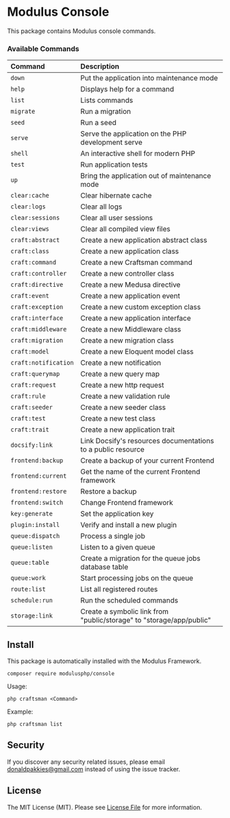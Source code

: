 # Modulus Console

This package contains Modulus console commands.

### Available Commands

| Command              | Description                                                          |
|:---------------------|:---------------------------------------------------------------------|
| `down`               | Put the application into maintenance mode                            |
| `help`               | Displays help for a command                                          |
| `list`               | Lists commands                                                       |
| `migrate`            | Run a migration                                                      |
| `seed`               | Run a seed                                                           |
| `serve`              | Serve the application on the PHP development serve                   |
| `shell`              | An interactive shell for modern PHP                                  |
| `test`               | Run application tests                                                |
| `up`                 | Bring the application out of maintenance mode                        |
| `clear:cache`        | Clear hibernate cache                                                |
| `clear:logs`         | Clear all logs                                                       |
| `clear:sessions`     | Clear all user sessions                                              |
| `clear:views`        | Clear all compiled view files                                        |
| `craft:abstract`     | Create a new application abstract class                              |
| `craft:class`        | Create a new application class                                       |
| `craft:command`      | Create a new Craftsman command                                       |
| `craft:controller`   | Create a new controller class                                        |
| `craft:directive`    | Create a new Medusa directive                                        |
| `craft:event`        | Create a new application event                                       |
| `craft:exception`    | Create a new custom exception class                                  |
| `craft:interface`    | Create a new application interface                                   |
| `craft:middleware`   | Create a new Middleware class                                        |
| `craft:migration`    | Create a new migration class                                         |
| `craft:model`        | Create a new Eloquent model class                                    |
| `craft:notification` | Create a new notification                                            |
| `craft:querymap`     | Create a new query map                                               |
| `craft:request`      | Create a new http request                                            |
| `craft:rule`         | Create a new validation rule                                         |
| `craft:seeder`       | Create a new seeder class                                            |
| `craft:test`         | Create a new test class                                              |
| `craft:trait`        | Create a new application trait                                       |
| `docsify:link`       | Link Docsify's resources documentations to a public resource         |
| `frontend:backup`    | Create a backup of your current Frontend                             |
| `frontend:current`   | Get the name of the current Frontend framework                       |
| `frontend:restore`   | Restore a backup                                                     |
| `frontend:switch`    | Change Frontend framework                                            |
| `key:generate`       | Set the application key                                              |
| `plugin:install`     | Verify and install a new plugin                                      |
| `queue:dispatch`     | Process a single job                                                 |
| `queue:listen`       | Listen to a given queue                                              |
| `queue:table`        | Create a migration for the queue jobs database table                 |
| `queue:work`         | Start processing jobs on the queue                                   |
| `route:list`         | List all registered routes                                           |
| `schedule:run`       | Run the scheduled commands                                           |
| `storage:link`       | Create a symbolic link from "public/storage" to "storage/app/public" |

Install
-------

This package is automatically installed with the Modulus Framework.

```
composer require modulusphp/console
```

Usage:

```
php craftsman <Command>
```

Example:

```
php craftsman list
```

Security
-------

If you discover any security related issues, please email donaldpakkies@gmail.com instead of using the issue tracker.

License
-------

The MIT License (MIT). Please see [License File](LICENSE) for more information.
